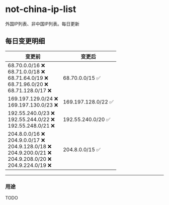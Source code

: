# not-china-ip-list
外国IP列表、非中国IP列表。每日更新

每日变更明细
--------------------
|  变更前   | 变更后 |
|  ----  | ----  |
|  68.70.0.0/16 :x: <br> 68.71.0.0/18 :x: <br> 68.71.64.0/19 :x: <br> 68.71.96.0/20 :x: <br> 68.71.128.0/17 :x: <br> | 68.70.0.0/15 :white_check_mark: | 
|  169.197.129.0/24 :x: <br> 169.197.130.0/23 :x: <br> | 169.197.128.0/22 :white_check_mark: | 
|  192.55.240.0/23 :x: <br> 192.55.244.0/22 :x: <br> 192.55.248.0/21 :x: <br> | 192.55.240.0/20 :white_check_mark: | 
|  204.8.0.0/16 :x: <br> 204.9.0.0/17 :x: <br> 204.9.128.0/18 :x: <br> 204.9.200.0/21 :x: <br> 204.9.208.0/20 :x: <br> 204.9.224.0/19 :x: <br> | 204.8.0.0/15 :white_check_mark: | 

--------------------
### 用途
TODO

